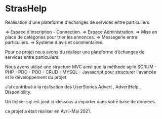 # StrasHelp

Réalisation d'une plateforme d'échanges de services entre particuliers.

=> Espace d'inscription - Connection.
=> Espace Administration.
=> Mise en place de catégories pour trier les annonces.
=> Messagerie entre particuliers.
=> Systéme d'avis et commentaires.

Pour ce projet nous avons du réaliser une plateforme d’échanges de services entre particuliers.

Nous avons utilisé une structure MVC ainsi que la méthode agile SCRUM - PHP - PDO - POO - CRUD - MYSQL - Javascript pour structurer l'avancée et le développement du projet. 

J’ai contribué à la réalisation des UserStories  Advert , AdvertHelp, Disponibility.

Un fichier sql est joint ci-dessous a importer dans votre base de données.

ce projet a était réaliser en Avril-Mai 2021.
